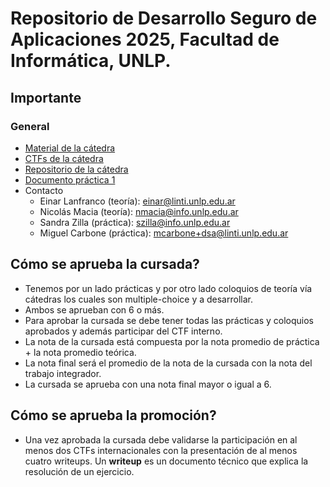 # Repositorio de Desarrollo Seguro de Aplicaciones 2025, Facultad de Informática, UNLP.

## Importante

### General

- [Material de la cátedra](https://catedras.linti.unlp.edu.ar/course/view.php?id=1287)
- [CTFs de la cátedra](https://ctf.dsa.linti.unlp.edu.ar/)
- [Repositorio de la cátedra](https://github.com/DSAinfo/CTFS-Writeups)
- [Documento práctica 1](https://docs.google.com/document/d/116bLLGzduvVYHJcxtHo0gP3eAJMnfSVGsXdWwXFmgJ4/edit?usp=sharing)
- Contacto
  - Einar Lanfranco (teoría): einar@linti.unlp.edu.ar
  - Nicolás Macia (teoría): nmacia@info.unlp.edu.ar
  - Sandra Zilla (práctica): szilla@info.unlp.edu.ar
  - Miguel Carbone (práctica): mcarbone+dsa@linti.unlp.edu.ar

## Cómo se aprueba la cursada?

- Tenemos por un lado prácticas y por otro lado coloquios de teoría vía cátedras los cuales son multiple-choice y a desarrollar.
- Ambos se aprueban con 6 o más.
- Para aprobar la cursada se debe tener todas las prácticas y coloquios aprobados y además participar del CTF interno.
- La nota de la cursada está compuesta por la nota promedio de práctica + la nota promedio teórica.
- La nota final será el promedio de la nota de la cursada con la nota del trabajo integrador.
- La cursada se aprueba con una nota final mayor o igual a 6.

## Cómo se aprueba la promoción?

- Una vez aprobada la cursada debe validarse la participación en al menos dos CTFs internacionales con la presentación de al menos cuatro writeups. Un **writeup** es un documento técnico que explica la resolución de un ejercicio.
